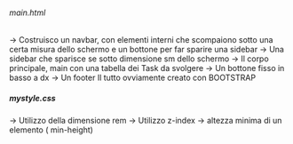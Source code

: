 ###### main.html #####

  -> Costruisco un navbar, con elementi interni che scompaiono sotto una certa misura dello schermo e un bottone per far sparire una sidebar
  -> Una sidebar che sparisce se sotto dimensione sm dello schermo
  -> Il corpo principale, main con una tabella dei Task da svolgere
  -> Un bottone fisso in basso a dx
  -> Un footer
  Il tutto ovviamente creato con BOOTSTRAP
  
  
  
##### mystyle.css #####

  -> Utilizzo della dimensione rem
  -> Utilizzo z-index
  -> altezza minima di un elemento ( min-height)
